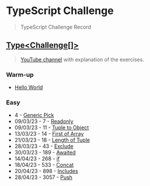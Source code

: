 # TypeScript Challenge
> TypeScript Challenge  Record

## [Type<Challenge[]>](https://github.com/type-challenges/type-challenges)
> [YouTube channel](https://www.youtube.com/@MichiganTypeScript) with explanation of the exercises.

### Warm-up
- [Hello World](https://github.com/type-challenges/type-challenges/issues/24347)

### Easy
- 4 - [Generic Pick](https://github.com/type-challenges/type-challenges/issues/24437)
- 09/03/23 - 7 - [Readonly](https://github.com/type-challenges/type-challenges/issues/24720)
- 09/03/23 - 11 - [Tuple to Object](https://github.com/type-challenges/type-challenges/issues/24725)
- 13/03/23 - 14 - [First of Array](https://github.com/type-challenges/type-challenges/issues/24991)
- 21/03/23 - 18 - [Length of Tuple](https://github.com/type-challenges/type-challenges/issues/25445)
- 28/03/23 - 43 - [Exclude](https://github.com/type-challenges/type-challenges/issues/25754)
- 30/03/23 - 189 - [Awaited](https://github.com/type-challenges/type-challenges/issues/25837)
- 14/04/23 - 268 - [if](https://github.com/type-challenges/type-challenges/issues/26385)
- 18/04/23 - 533 - [Concat](https://github.com/type-challenges/type-challenges/issues/26565)
- 20/04/23 - 898 - [Includes](https://github.com/type-challenges/type-challenges/issues/26646)
- 28/04/23 - 3057 - [Push](https://github.com/type-challenges/type-challenges/issues/26943)
